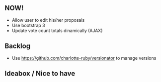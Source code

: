 ## NOW!

- Allow user to edit his/her proposals
- Use bootstrap 3
- Update vote count totals dinamically (AJAX)

## Backlog

- Use https://github.com/charlotte-ruby/versionator to manage versions


## Ideabox / Nice to have
